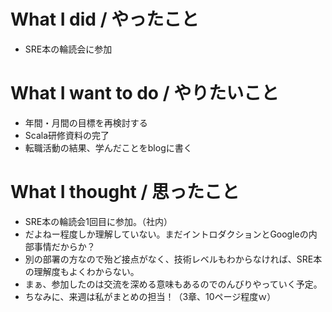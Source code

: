 # What I did / やったこと
- SRE本の輪読会に参加

# What I want to do / やりたいこと
- 年間・月間の目標を再検討する
- Scala研修資料の完了
- 転職活動の結果、学んだことをblogに書く

# What I thought / 思ったこと
- SRE本の輪読会1回目に参加。（社内）
- だよねー程度しか理解していない。まだイントロダクションとGoogleの内部事情だからか？
- 別の部署の方なので殆ど接点がなく、技術レベルもわからなければ、SRE本の理解度もよくわからない。
- まぁ、参加したのは交流を深める意味もあるのでのんびりやっていく予定。
- ちなみに、来週は私がまとめの担当！（3章、10ページ程度ｗ）
